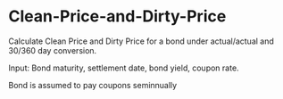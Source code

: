# Clean-Price-and-Dirty-Price
Calculate Clean Price and Dirty Price for a bond under actual/actual and 30/360 day  conversion.

Input: Bond maturity, settlement date, bond yield, coupon rate.

Bond is assumed to pay coupons seminnually
